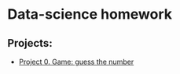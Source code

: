 # Data-science homework

## Projects:

* [Project 0. Game: guess the number](https://github.com/baez22/sf_data_science/tree/main/Project%200)


